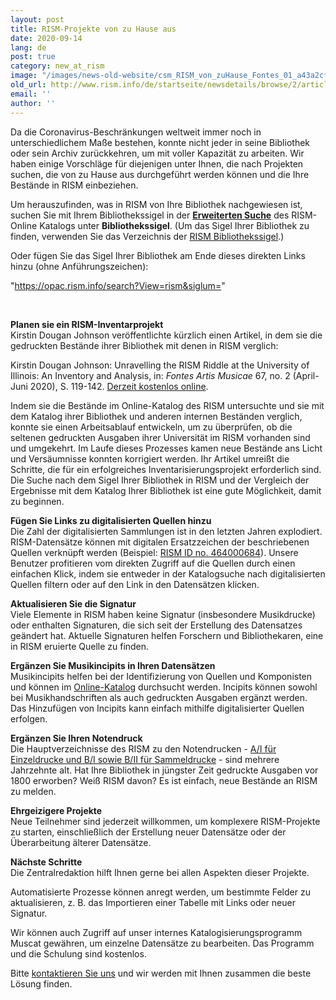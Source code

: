 ```yaml
---
layout: post
title: RISM-Projekte von zu Hause aus
date: 2020-09-14
lang: de
post: true
category: new_at_rism
image: "/images/news-old-website/csm_RISM_von_zuHause_Fontes_01_a43a2cfa53.jpg"
old_url: http://www.rism.info/de/startseite/newsdetails/browse/2/article/64/rism-projects-while-working-from-home.html
email: ''
author: ''
---
```


Da die Coronavirus-Beschränkungen weltweit immer noch in unterschiedlichem Maße bestehen, konnte nicht jeder in seine Bibliothek oder sein Archiv zurückkehren, um mit voller Kapazität zu arbeiten. Wir haben einige Vorschläge für diejenigen unter Ihnen, die nach Projekten suchen, die von zu Hause aus durchgeführt werden können und die Ihre Bestände in RISM einbeziehen.

Um herauszufinden, was in RISM von Ihre Bibliothek nachgewiesen ist, suchen Sie mit Ihrem Bibliothekssigel in der [**Erweiterten Suche**](https://opac.rism.info/advanced-search "Öffnet externen Link in neuem Fenster") des RISM-Online Katalogs unter **Bibliothekssigel**. (Um das Sigel Ihrer Bibliothek zu finden, verwenden Sie das Verzeichnis der [RISM Bibliothekssigel](http://rism.info/?id=516 "Opens internal link in current window").)

Oder fügen Sie das Sigel Ihrer Bibliothek am Ende dieses direkten Links hinzu (ohne Anführungszeichen):

"https://opac.rism.info/search?View=rism&siglum="

&nbsp;

**Planen sie ein RISM-Inventarprojekt**  
Kirstin Dougan Johnson veröffentlichte kürzlich einen Artikel, in dem sie die gedruckten Bestände ihrer Bibliothek mit denen in RISM verglich:

Kirstin Dougan Johnson: Unravelling the RISM Riddle at the University of Illinois: An Inventory and Analysis, in: _Fontes Artis Musicae_ 67, no. 2 (April-Juni 2020), S. 119-142. [Derzeit kostenlos online](https://muse.jhu.edu/article/758645 "Opens external link in new window").

Indem sie die Bestände im Online-Katalog des RISM untersuchte und sie mit dem Katalog ihrer Bibliothek und anderen internen Beständen verglich, konnte sie einen Arbeitsablauf entwickeln, um zu überprüfen, ob die seltenen gedruckten Ausgaben ihrer Universität im RISM vorhanden sind und umgekehrt. Im Laufe dieses Prozesses kamen neue Bestände ans Licht und Versäumnisse konnten korrigiert werden. Ihr Artikel umreißt die Schritte, die für ein erfolgreiches Inventarisierungsprojekt erforderlich sind. Die Suche nach dem Sigel Ihrer Bibliothek in RISM und der Vergleich der Ergebnisse mit dem Katalog Ihrer Bibliothek ist eine gute Möglichkeit, damit zu beginnen.  
  
**Fügen Sie Links zu digitalisierten Quellen hinzu**  
Die Zahl der digitalisierten Sammlungen ist in den letzten Jahren explodiert. RISM-Datensätze können mit digitalen Ersatzzeichen der beschriebenen Quellen verknüpft werden (Beispiel: [RISM ID no. 464000684](https://opac.rism.info/search?id=464000684&View=rism "Opens external link in new window")). Unsere Benutzer profitieren vom direkten Zugriff auf die Quellen durch einen einfachen Klick, indem sie entweder in der Katalogsuche nach digitalisierten Quellen filtern oder auf den Link in den Datensätzen klicken.

**Aktualisieren Sie die Signatur**  
Viele Elemente in RISM haben keine Signatur (insbesondere Musikdrucke) oder enthalten Signaturen, die sich seit der Erstellung des Datensatzes geändert hat. Aktuelle Signaturen helfen Forschern und Bibliothekaren, eine in RISM eruierte Quelle zu finden.  
  
**Ergänzen Sie Musikincipits in Ihren Datensätzen**  
Musikincipits helfen bei der Identifizierung von Quellen und Komponisten und können im [Online-Katalog](https://opac.rism.info/advanced-search "Opens external link in new window") durchsucht werden. Incipits können sowohl bei Musikhandschriften als auch gedruckten Ausgaben ergänzt werden. Das Hinzufügen von Incipits kann einfach mithilfe digitalisierter Quellen erfolgen.  
  
**Ergänzen Sie Ihren Notendruck**  
Die Hauptverzeichnisse des RISM zu den Notendrucken - [A/I für Einzeldrucke und B/I sowie B/II für Sammeldrucke](/publikationen.html#c2619 "Opens internal link in current window") - sind mehrere Jahrzehnte alt. Hat Ihre Bibliothek in jüngster Zeit gedruckte Ausgaben vor 1800 erworben? Weiß RISM davon? Es ist einfach, neue Bestände an RISM zu melden.  
  
**Ehrgeizigere Projekte**  
Neue Teilnehmer sind jederzeit willkommen, um komplexere RISM-Projekte zu starten, einschließlich der Erstellung neuer Datensätze oder der Überarbeitung älterer Datensätze.   
  
**Nächste Schritte**  
Die Zentralredaktion hilft Ihnen gerne bei allen Aspekten dieser Projekte.

Automatisierte Prozesse können anregt werden, um bestimmte Felder zu aktualisieren, z. B. das Importieren einer Tabelle mit Links oder neuer Signatur.

Wir können auch Zugriff auf unser internes Katalogisierungsprogramm Muscat gewähren, um einzelne Datensätze zu bearbeiten. Das Programm und die Schulung sind kostenlos.   
  
Bitte [kontaktieren Sie uns](mailto:contact@rism.info "Opens window for sending email") und wir werden mit Ihnen zusammen die beste Lösung finden.

&nbsp;

